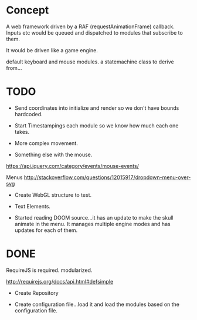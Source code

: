 
# Concept

A web framework driven by a RAF (requestAnimationFrame) callback.
Inputs etc would be queued and dispatched to modules that subscribe to them.

It would be driven like a game engine.

default keyboard and mouse modules.
a statemachine class to derive from...

# TODO

+ Send coordinates into initialize and render so we don't have bounds hardcoded.

+ Start Timestampings each module so we know how much each one takes.

+ More complex movement.

+ Something else with the mouse.

https://api.jquery.com/category/events/mouse-events/

Menus
http://stackoverflow.com/questions/12015917/dropdown-menu-over-svg


+ Create WebGL structure to test.

+ Text Elements.

+ Started reading DOOM source...it has an update to make the skull animate in the menu.  It manages multiple engine modes and has updates for each of them.


# DONE

RequireJS is required.
modularized.

http://requirejs.org/docs/api.html#defsimple

+ Create Repository

+ Create configuration file...load it and load the modules based on the configuration file.
